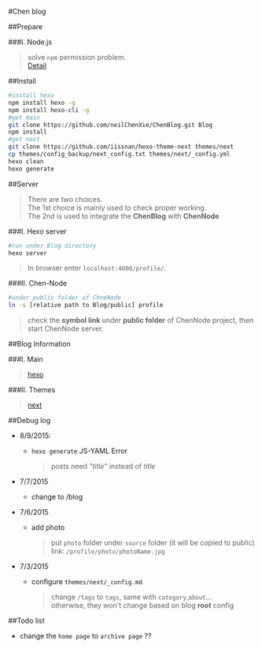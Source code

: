 #Chen blog

##Prepare

###I. Node.js

> solve `npm` permission problem.<br>
> [Detail](https://docs.npmjs.com/getting-started/fixing-npm-permissions)

##Install

```bash
#install hexo
npm install hexo -g
npm install hexo-cli -g
#get main
git clone https://github.com/neilChenXie/ChenBlog.git Blog
npm install
#get next
git clone https://github.com/iissnan/hexo-theme-next themes/next
cp themes/config_backup/next_config.txt themes/next/_config.yml
hexo clean
hexo generate
```
##Server

> There are two choices.<br> The 1st choice is mainly used to check proper working.<br> The 2nd is used to integrate the **ChenBlog** with **ChenNode**

###I. Hexo server

```bash
#run under Blog directory
hexo server
```

>In browser enter `localhost:4000/profile/`.

###II. Chen-Node

```bash
#under public folder of ChneNode
ln -s [relative path to Blog/public] profile
```

>check the **symbol link** under **public folder** of ChenNode project, then start ChenNode server.

##Blog Information

###I. Main
>[hexo](https://github.com/hexojs/hexo/)

###II. Themes
>[next](https://github.com/iissnan/hexo-theme-next)

##Debug log

* 8/9/2015:
	* `hexo generate` JS-YAML Error

		> posts need *"title"* instead of *title*

* 7/7/2015
	* change to /blog

* 7/6/2015
    * add photo

    	> put `photo` folder under `source` folder (it will be copied to public)<br>
    link: `/profile/photo/photoName.jpg`

* 7/3/2015
    * configure `themes/next/_config.md`

    	> change `/tags` to `tags`, same with `category`,`about`...<br>
    	> otherwise, they won't change based on blog **root** config

##Todo list

* change the `home page` to `archive page` ??
